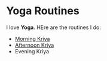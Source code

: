 <!-- TITLE: Yoga Routines -->
<!-- SUBTITLE: All of my Yoga Routines-->

# Yoga Routines
I love **Yoga**. HEre are the routines I do:
* [Morning Kriya](morning-kriya)
* [Afternoon Kriya](afternoon-kriya)
* Evening Kriya